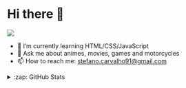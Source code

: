 # Hi there 👋

![](https://media.tenor.com/g-THCW9QEHgAAAAC/uhh.gif)

- 🌱 I’m currently learning HTML/CSS/JavaScript
- 💬 Ask me about animes, movies, games and motorcycles
- 📫 How to reach me: [stefano.carvalho91@gmail.com](mailto:stefano.carvalho91@gmail.com)


<details>
  <summary>:zap: GitHub Stats</summary>
  
  [![Anurag's GitHub stats](https://github-readme-stats.vercel.app/api?username=stefanorcarvalho)](https://github.com/stefanorcarvalho/github-readme-stats)
  
</details>

